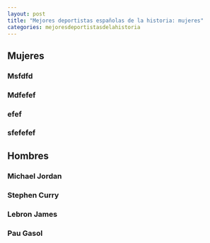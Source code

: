 ```yaml
---
layout: post
title: "Mejores deportistas españolas de la historia: mujeres"
categories: mejoresdeportistasdelahistoria
---
```


## Mujeres ##

### Msfdfd

### Mdfefef

### efef

### sfefefef


## Hombres ##

### Michael Jordan

### Stephen Curry

### Lebron James

### Pau Gasol
